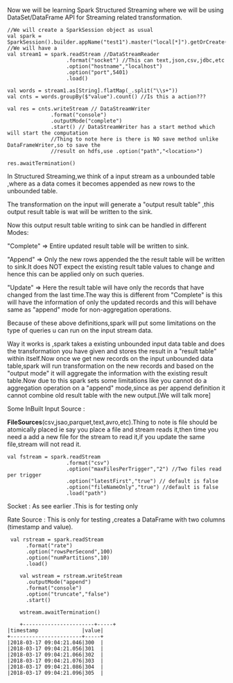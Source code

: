 Now we will be learning Spark Structured Streaming where we will be using DataSet/DataFrame API for Streaming related transformation.

```
//We will create a SparkSession object as usual
val spark = SparkSession().builder.appName("test1").master("local[*]").getOrCreate()
//We will have a 
val stream1 = spark.readStream //DataStreamReader
                   .format("socket") //This can text,json,csv,jdbc,etc
                   .option("hostname","localhost")
                   .option("port",5401)
                   .load()

val words = stream1.as[String].flatMap(_.split("\\s+"))
val cnts = words.groupBy($"value").count() //Is this a action???

val res = cnts.writeStream // DataStreamWriter
              .format("console")
              .outputMode("complete")
              .start() // DataStreamWriter has a start method which will start the computation
              //Thing to note here is there is NO save method unlike DataFrameWriter,so to save the 
              //result on hdfs,use .option("path","<location>")

res.awaitTermination()
```

In Structured Streaming,we think of a input stream as a unbounded table ,where as a data comes it becomes appended as new rows to the unbounded table.

The transformation on the input will generate a "output result table" ,this output result table is wat will be written to the sink.

Now this output result table writing to sink can be handled in different Modes:

"Complete" =&gt; Entire updated result table will be written to sink.

"Append" =&gt; Only the new rows appended the the result table will be written to sink.It does NOT expect the existing result table values to change and hence this can be applied only on such queries.

"Update" =&gt; Here the result table will have only the records that have changed from the last time.The way this is different from "Complete" is this will have the information of only the updated records and this will behave same as "append" mode for non-aggregation operations.

Because of these above definitions,spark will put some limitations on the type of queries u can run on the input stream data.

Way it works is ,spark takes a existing unbounded input data table and does the transformation you have given and stores the result in a "result table" within itself.Now once we get new records on the input unbounded data table,spark will run transformation on the new records and based on the "output mode" it will aggregate the information with the existing result table.Now due to this spark sets some limitations like you cannot do a aggregation operation on a "append" mode,since as per append definition it cannot combine old result table with the new output.\[We will talk more\]

Some InBuilt Input Source :

**FileSources**\(csv,jsao,parquet,text,avro,etc\).Thing to note is file should be atomically placed ie say you place a file and stream reads it,then time you need a add a new file for the stream to read it,if you update the same file,stream will not read it.

```
val fstream = spark.readStream
                   .format("csv")
                   .option("maxFilesPerTrigger","2") //Two files read per trigger
                   .option("latestFirst","true") // default is false
                   .option("fileNameOnly","true") //default is false
                   .load("path")
```

Socket : As see earlier .This is for testing only

Rate Source : This is only for testing ,creates a DataFrame with two columns \(timestamp and value\).

```
 val rstream = spark.readStream
      .format("rate")
      .option("rowsPerSecond",100)
      .option("numPartitions",10)
      .load()

    val wstream = rstream.writeStream
      .outputMode("append")
      .format("console")
      .option("truncate","false")
      .start()

    wstream.awaitTermination()
    
    +-----------------------+-----+
|timestamp              |value|
+-----------------------+-----+
|2018-03-17 09:04:21.046|300  |
|2018-03-17 09:04:21.056|301  |
|2018-03-17 09:04:21.066|302  |
|2018-03-17 09:04:21.076|303  |
|2018-03-17 09:04:21.086|304  |
|2018-03-17 09:04:21.096|305  |
```



